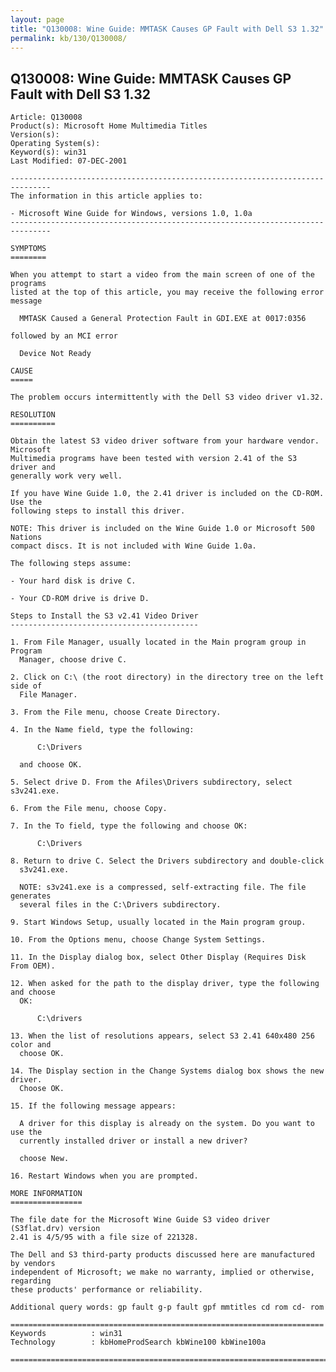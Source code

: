 ```yaml
---
layout: page
title: "Q130008: Wine Guide: MMTASK Causes GP Fault with Dell S3 1.32"
permalink: kb/130/Q130008/
---
```


## Q130008: Wine Guide: MMTASK Causes GP Fault with Dell S3 1.32

	Article: Q130008
	Product(s): Microsoft Home Multimedia Titles
	Version(s): 
	Operating System(s): 
	Keyword(s): win31
	Last Modified: 07-DEC-2001
	
	-------------------------------------------------------------------------------
	The information in this article applies to:
	
	- Microsoft Wine Guide for Windows, versions 1.0, 1.0a 
	-------------------------------------------------------------------------------
	
	SYMPTOMS
	========
	
	When you attempt to start a video from the main screen of one of the programs
	listed at the top of this article, you may receive the following error message
	
	  MMTASK Caused a General Protection Fault in GDI.EXE at 0017:0356
	
	followed by an MCI error
	
	  Device Not Ready
	
	CAUSE
	=====
	
	The problem occurs intermittently with the Dell S3 video driver v1.32.
	
	RESOLUTION
	==========
	
	Obtain the latest S3 video driver software from your hardware vendor. Microsoft
	Multimedia programs have been tested with version 2.41 of the S3 driver and
	generally work very well.
	
	If you have Wine Guide 1.0, the 2.41 driver is included on the CD-ROM. Use the
	following steps to install this driver.
	
	NOTE: This driver is included on the Wine Guide 1.0 or Microsoft 500 Nations
	compact discs. It is not included with Wine Guide 1.0a.
	
	The following steps assume:
	
	- Your hard disk is drive C.
	
	- Your CD-ROM drive is drive D.
	
	Steps to Install the S3 v2.41 Video Driver
	------------------------------------------
	
	1. From File Manager, usually located in the Main program group in Program
	  Manager, choose drive C.
	
	2. Click on C:\ (the root directory) in the directory tree on the left side of
	  File Manager.
	
	3. From the File menu, choose Create Directory.
	
	4. In the Name field, type the following:
	
	      C:\Drivers
	
	  and choose OK.
	
	5. Select drive D. From the Afiles\Drivers subdirectory, select s3v241.exe.
	
	6. From the File menu, choose Copy.
	
	7. In the To field, type the following and choose OK:
	
	      C:\Drivers
	
	8. Return to drive C. Select the Drivers subdirectory and double-click
	  s3v241.exe.
	
	  NOTE: s3v241.exe is a compressed, self-extracting file. The file generates
	  several files in the C:\Drivers subdirectory.
	
	9. Start Windows Setup, usually located in the Main program group.
	
	10. From the Options menu, choose Change System Settings.
	
	11. In the Display dialog box, select Other Display (Requires Disk From OEM).
	
	12. When asked for the path to the display driver, type the following and choose
	  OK:
	
	      C:\drivers
	
	13. When the list of resolutions appears, select S3 2.41 640x480 256 color and
	  choose OK.
	
	14. The Display section in the Change Systems dialog box shows the new driver.
	  Choose OK.
	
	15. If the following message appears:
	
	  A driver for this display is already on the system. Do you want to use the
	  currently installed driver or install a new driver?
	
	  choose New.
	
	16. Restart Windows when you are prompted.
	
	MORE INFORMATION
	================
	
	The file date for the Microsoft Wine Guide S3 video driver (S3flat.drv) version
	2.41 is 4/5/95 with a file size of 221328.
	
	The Dell and S3 third-party products discussed here are manufactured by vendors
	independent of Microsoft; we make no warranty, implied or otherwise, regarding
	these products' performance or reliability.
	
	Additional query words: gp fault g-p fault gpf mmtitles cd rom cd- rom
	
	======================================================================
	Keywords          : win31 
	Technology        : kbHomeProdSearch kbWine100 kbWine100a
	
	=============================================================================
	
